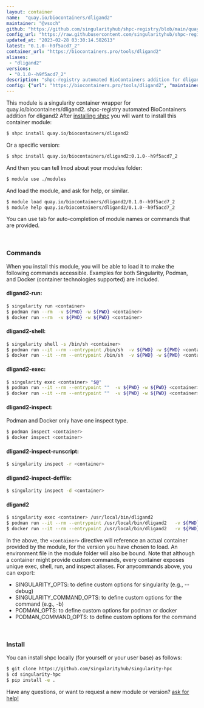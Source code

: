 ```yaml
---
layout: container
name:  "quay.io/biocontainers/dligand2"
maintainer: "@vsoch"
github: "https://github.com/singularityhub/shpc-registry/blob/main/quay.io/biocontainers/dligand2/container.yaml"
config_url: "https://raw.githubusercontent.com/singularityhub/shpc-registry/main/quay.io/biocontainers/dligand2/container.yaml"
updated_at: "2023-02-28 03:30:14.582613"
latest: "0.1.0--h9f5acd7_2"
container_url: "https://biocontainers.pro/tools/dligand2"
aliases:
 - "dligand2"
versions:
 - "0.1.0--h9f5acd7_2"
description: "shpc-registry automated BioContainers addition for dligand2"
config: {"url": "https://biocontainers.pro/tools/dligand2", "maintainer": "@vsoch", "description": "shpc-registry automated BioContainers addition for dligand2", "latest": {"0.1.0--h9f5acd7_2": "sha256:dba2c50c7bc8e1a143921ac2c675c486f9c2b8a6b205058e584cf89dff1dfd28"}, "tags": {"0.1.0--h9f5acd7_2": "sha256:dba2c50c7bc8e1a143921ac2c675c486f9c2b8a6b205058e584cf89dff1dfd28"}, "docker": "quay.io/biocontainers/dligand2", "aliases": {"dligand2": "/usr/local/bin/dligand2"}}
---
```


This module is a singularity container wrapper for quay.io/biocontainers/dligand2.
shpc-registry automated BioContainers addition for dligand2
After [installing shpc](#install) you will want to install this container module:


```bash
$ shpc install quay.io/biocontainers/dligand2
```

Or a specific version:

```bash
$ shpc install quay.io/biocontainers/dligand2:0.1.0--h9f5acd7_2
```

And then you can tell lmod about your modules folder:

```bash
$ module use ./modules
```

And load the module, and ask for help, or similar.

```bash
$ module load quay.io/biocontainers/dligand2/0.1.0--h9f5acd7_2
$ module help quay.io/biocontainers/dligand2/0.1.0--h9f5acd7_2
```

You can use tab for auto-completion of module names or commands that are provided.

<br>

### Commands

When you install this module, you will be able to load it to make the following commands accessible.
Examples for both Singularity, Podman, and Docker (container technologies supported) are included.

#### dligand2-run:

```bash
$ singularity run <container>
$ podman run --rm  -v ${PWD} -w ${PWD} <container>
$ docker run --rm  -v ${PWD} -w ${PWD} <container>
```

#### dligand2-shell:

```bash
$ singularity shell -s /bin/sh <container>
$ podman run --it --rm --entrypoint /bin/sh  -v ${PWD} -w ${PWD} <container>
$ docker run --it --rm --entrypoint /bin/sh  -v ${PWD} -w ${PWD} <container>
```

#### dligand2-exec:

```bash
$ singularity exec <container> "$@"
$ podman run --it --rm --entrypoint ""  -v ${PWD} -w ${PWD} <container> "$@"
$ docker run --it --rm --entrypoint ""  -v ${PWD} -w ${PWD} <container> "$@"
```

#### dligand2-inspect:

Podman and Docker only have one inspect type.

```bash
$ podman inspect <container>
$ docker inspect <container>
```

#### dligand2-inspect-runscript:

```bash
$ singularity inspect -r <container>
```

#### dligand2-inspect-deffile:

```bash
$ singularity inspect -d <container>
```


#### dligand2

```bash
$ singularity exec <container> /usr/local/bin/dligand2
$ podman run --it --rm --entrypoint /usr/local/bin/dligand2   -v ${PWD} -w ${PWD} <container> -c " $@"
$ docker run --it --rm --entrypoint /usr/local/bin/dligand2   -v ${PWD} -w ${PWD} <container> -c " $@"
```



In the above, the `<container>` directive will reference an actual container provided
by the module, for the version you have chosen to load. An environment file in the
module folder will also be bound. Note that although a container
might provide custom commands, every container exposes unique exec, shell, run, and
inspect aliases. For anycommands above, you can export:

 - SINGULARITY_OPTS: to define custom options for singularity (e.g., --debug)
 - SINGULARITY_COMMAND_OPTS: to define custom options for the command (e.g., -b)
 - PODMAN_OPTS: to define custom options for podman or docker
 - PODMAN_COMMAND_OPTS: to define custom options for the command

<br>

### Install

You can install shpc locally (for yourself or your user base) as follows:

```bash
$ git clone https://github.com/singularityhub/singularity-hpc
$ cd singularity-hpc
$ pip install -e .
```

Have any questions, or want to request a new module or version? [ask for help!](https://github.com/singularityhub/singularity-hpc/issues)